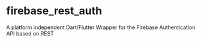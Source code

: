 # firebase_rest_auth
A platform independent Dart/Flutter Wrapper for the Firebase Authentication API based on REST
